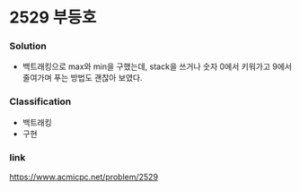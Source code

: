 # 2529 부등호

### Solution
* 백트래킹으로 max와 min을 구했는데, stack을 쓰거나 숫자 0에서 키워가고 9에서 줄여가며 푸는 방법도 괜찮아 보였다.

### Classification
* 백트래킹
* 구현

### link
https://www.acmicpc.net/problem/2529